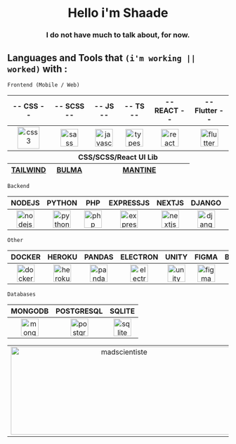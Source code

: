 <h1 align="center">Hello i'm Shaade</h1>

<h3 align="center">
    I do not have much to talk about, for now.
</h3>

## Languages and Tools that `(i'm working || worked)` with :

```Frontend (Mobile / Web)```

<table>
    <thead>
        <tr>
            <th>-- CSS --</th>
            <th>-- SCSS --</th>
            <th>-- JS --</th>
            <th>-- TS --</th>
            <th>-- REACT --</th>
            <th>-- Flutter --</th>
        </tr>
    </thead>
    <tbody>
        <tr>
            <td align="center" valign="middle">
                <a height="" href="https://www.w3schools.com/css/" target="_blank" rel="noreferrer">
                    <img src="https://raw.githubusercontent.com/devicons/devicon/master/icons/css3/css3-original-wordmark.svg" alt="css3" width="50" height="50" />
                </a>
            </td>
            <td align="center" valign="middle">
                <a href="https://sass-lang.com" target="_blank" rel="noreferrer">
                    <img src="https://raw.githubusercontent.com/devicons/devicon/master/icons/sass/sass-original.svg" alt="sass" width="40" height="40" />
                </a>
            </td>
            <td align="center" valign="middle">
                <a href="https://developer.mozilla.org/en-US/docs/Web/JavaScript" target="_blank" rel="noreferrer">
                    <img src="https://raw.githubusercontent.com/devicons/devicon/master/icons/javascript/javascript-original.svg" alt="javascript" width="40" height="40" />
                </a>
            </td>
            <td align="center" valign="middle">
                <a href="https://www.typescriptlang.org/" target="_blank" rel="noreferrer">
                    <img src="https://raw.githubusercontent.com/devicons/devicon/master/icons/typescript/typescript-original.svg" alt="typescript" width="40" height="40" />
                </a>
            </td>
            <td align="center" valign="middle">
                <a href="https://reactjs.org/" target="_blank" rel="noreferrer">
                    <img src="https://raw.githubusercontent.com/devicons/devicon/master/icons/react/react-original-wordmark.svg" alt="react" width="40" height="40" />
                </a>
            </td>
            <td align="center" valign="middle">
                <a href="https://flutter.dev" target="_blank" rel="noreferrer">
                    <img src="https://www.vectorlogo.zone/logos/flutterio/flutterio-icon.svg" alt="flutter" width="40" height="40" />
                </a>
            </td>
        </tr>
    </tbody>
    <thead>
        <tr>
            <th colspan="99">CSS/SCSS/React UI Lib</th>
        </tr>
        <tr>
            <th>
                <a href="https://tailwindcss.com/">TAILWIND</a>
            </th>
            <th>
                <a href="https://bulma.io/">BULMA</a>
            </th>
            <th colspan="3">
                <a href="https://mantine.dev/">MANTINE</a>
            </th>
        </tr>
    </thead>
</table>

```Backend```
<table>
    <thead>
        <tr>
            <th>NODEJS</th>
            <th>PYTHON</th>
            <th>PHP</th>
            <th>EXPRESSJS</th>
            <th>NEXTJS</th>
            <th>DJANGO</th>
            <th>FLASK</th>
            <th>CODEIGNITER</th>
        </tr>
    </thead>
    <tbody>
        <tr>
            <td align="center" valign="middle">
                <a href="https://nodejs.org" target="_blank" rel="noreferrer">
                    <img src="https://raw.githubusercontent.com/devicons/devicon/master/icons/nodejs/nodejs-original-wordmark.svg" alt="nodejs" width="40" height="40" />
                </a>
            </td>
            <td align="center" valign="middle">
                <a href="https://www.python.org" target="_blank" rel="noreferrer">
                    <img src="https://raw.githubusercontent.com/devicons/devicon/master/icons/python/python-original.svg" alt="python" width="40" height="40" />
                </a>
            </td>
            <td align="center" valign="middle">
                <a href="https://www.php.net" target="_blank" rel="noreferrer">
                    <img src="https://raw.githubusercontent.com/devicons/devicon/master/icons/php/php-original.svg" alt="php" width="40" height="40" />
                </a>
            </td>
            <td align="center" valign="middle">
                <a href="https://expressjs.com" target="_blank" rel="noreferrer">
                    <img src="https://raw.githubusercontent.com/devicons/devicon/master/icons/express/express-original-wordmark.svg" alt="express" width="40" height="40" />
                </a>
            </td>
            <td align="center" valign="middle">
                <a href="https://nextjs.org/" target="_blank" rel="noreferrer">
                    <img src="https://cdn.worldvectorlogo.com/logos/nextjs-2.svg" alt="nextjs" width="40" height="40" />
                </a>
            </td>
            <td align="center" valign="middle">
                <a href="https://www.djangoproject.com/" target="_blank" rel="noreferrer">
                    <img src="https://raw.githubusercontent.com/devicons/devicon/master/icons/django/django-original.svg" alt="django" width="40" height="40" />
                </a>
            </td>
            <td align="center" valign="middle">
                <a href="https://flask.palletsprojects.com/" target="_blank" rel="noreferrer">
                    <img src="https://www.vectorlogo.zone/logos/pocoo_flask/pocoo_flask-icon.svg" alt="flask" width="40" height="40" />
                </a>
            </td>
            <td align="center" valign="middle">
                <a href="https://codeigniter.com/" target="_blank" rel="noreferrer">
                    <img src="https://cdn.worldvectorlogo.com/logos/codeigniter.svg" alt="codeigniter" width="40" height="40" />
                </a>
            </td>
        </tr>
    </tbody>
</table>

```Other```

<table>
    <thead>
        <tr>
            <th>DOCKER</th>
            <th>HEROKU</th>
            <th>PANDAS</th>
            <th>ELECTRON</th>
            <th>UNITY</th>
            <th>FIGMA</th>
            <th>BLENDER</th>
            <th>GIT</th>
            <th>POSTMAN</th>
        </tr>
    </thead>
    <tbody>
        <tr>
            <td align="center" valign="middle">
                <a href="https://www.docker.com/" target="_blank" rel="noreferrer">
                    <img src="https://raw.githubusercontent.com/devicons/devicon/master/icons/docker/docker-original-wordmark.svg" alt="docker" width="40" height="40" />
                </a>
            </td>
            <td align="center" valign="middle">
                <a href="https://heroku.com" target="_blank" rel="noreferrer">
                    <img src="https://www.vectorlogo.zone/logos/heroku/heroku-icon.svg" alt="heroku" width="40" height="40" />
                </a>
            </td>
            <td align="center" valign="middle">
                <a href="https://pandas.pydata.org/" target="_blank" rel="noreferrer">
                    <img src="https://raw.githubusercontent.com/devicons/devicon/2ae2a900d2f041da66e950e4d48052658d850630/icons/pandas/pandas-original.svg" alt="pandas" width="40" height="40" />
                </a>
            </td>
            <td align="center" valign="middle">
                <a href="https://www.electronjs.org" target="_blank" rel="noreferrer">
                    <img src="https://raw.githubusercontent.com/devicons/devicon/master/icons/electron/electron-original.svg" alt="electron" width="40" height="40" />
                </a>
            </td>
            <td align="center" valign="middle">
                <a href="https://unity.com/" target="_blank" rel="noreferrer">
                    <img src="https://www.vectorlogo.zone/logos/unity3d/unity3d-icon.svg" alt="unity" width="40" height="40" />
                </a>
            </td>
            <td align="center" valign="middle">
                <a href="https://www.figma.com/" target="_blank" rel="noreferrer">
                    <img src="https://www.vectorlogo.zone/logos/figma/figma-icon.svg" alt="figma" width="40" height="40" />
                </a>
            </td>
            <td align="center" valign="middle">
                <a href="https://www.blender.org/" target="_blank" rel="noreferrer">
                    <img src="https://download.blender.org/branding/community/blender_community_badge_white.svg" alt="blender" width="40" height="40" />
                </a>
            </td>
            <td align="center" valign="middle">
                <a href="https://git-scm.com/" target="_blank" rel="noreferrer">
                    <img src="https://www.vectorlogo.zone/logos/git-scm/git-scm-icon.svg" alt="git" width="40" height="40" />
                </a>
            </td>
            <td align="center" valign="middle">
                <a href="https://postman.com" target="_blank" rel="noreferrer">
                    <img src="https://www.vectorlogo.zone/logos/getpostman/getpostman-icon.svg" alt="postman" width="40" height="40" />
                </a>
            </td>
        </tr>
    </tbody>
</table>

```Databases```

<table>
    <thead>
        <tr>
            <th>MONGODB</th>
            <th>POSTGRESQL</th>
            <th>SQLITE</th>
        </tr>
    </thead>
    <tbody>
        <tr>
            <td align="center" valign="middle">
                <a href="https://www.mongodb.com/" target="_blank" rel="noreferrer">
                    <img src="https://raw.githubusercontent.com/devicons/devicon/master/icons/mongodb/mongodb-original-wordmark.svg" alt="mongodb" width="40" height="40" />
                </a>
            </td>
            <td align="center" valign="middle">
                <a href="https://www.postgresql.org" target="_blank" rel="noreferrer">
                    <img src="https://raw.githubusercontent.com/devicons/devicon/master/icons/postgresql/postgresql-original-wordmark.svg" alt="postgresql" width="40" height="40" />
                </a>
            </td>
            <td align="center" valign="middle">
                <a href="https://www.sqlite.org/" target="_blank" rel="noreferrer">
                    <img src="https://www.vectorlogo.zone/logos/sqlite/sqlite-icon.svg" alt="sqlite" width="40" height="40" />
                </a>
            </td>
        </tr>
    </tbody>
</table>

<p align="center">
    <table>
        <tbody>
            <tr>
                <td align="center" valign="middle">
                    <img src="https://github-readme-stats.vercel.app/api/top-langs?username=madscientiste&show_icons=true&theme=tokyonight&locale=en&layout=compact" alt="madscientiste" width="500" height="200" />
                </td>
                <td align="center" valign="middle">
                    <img src="https://github-readme-stats.vercel.app/api?username=madscientiste&show_icons=true&theme=tokyonight&locale=en" alt="madscientiste" width="500" height="200" />
                </td>
            </tr>
        </tbody>
    </table>
</p>
